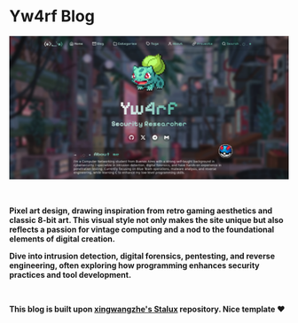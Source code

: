 # Yw4rf Blog

![Yw4rf Blog](src/images/others/Screenshot_2025-07-12_22-12-03.png)

<br>

**Pixel art design, drawing inspiration from retro gaming aesthetics and classic 8-bit art. This visual style not only makes the site unique but also reflects a passion for vintage computing and a nod to the foundational elements of digital creation.**

**Dive into intrusion detection, digital forensics, pentesting, and reverse engineering, often exploring how programming enhances security practices and tool development.**

<br>

**This blog is built upon [xingwangzhe's Stalux](https://github.com/xingwangzhe/stalux) repository. Nice template ♥**
